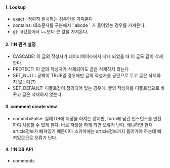 #### 1. Lookup

- exact : 정확히 일치하는 경우만을 가져온다
- contains:  대소문자를 구분해서 ' abcde ' 가 들어있는 경우를 가져온다.
- gt: id값등에서 ~~보다 큰 값을 가져온다.



#### 2.  1:N 관계 설정

- CASCADE: 이 글의 작성자가 데이터베이스에서 삭제 되었을 때 이 글도 같이 삭제한다.
- PROTECT: 이 글의 작성자가 삭제되어도 글은 삭제하지 않는다
- SET_NULL: 공백이 TRUE일 경우에만 글의 작성자를 공란으로 두고 글은 삭제하지 않는다(?)
- SET_DEFAULT: 디폴트값이 정의되어 있는 경우에, 글의 작성자를 디폴트값으로 바꾸고 글은 삭제하지 않는다.



#### 3.  comment create view

- commit=False: 실제 DB에 저장을 하지는 않지만, form에 담긴 인스턴스를 반환하여 사용할 수 있게 한다. 바로 저장을 하게 되면 오류가 난다. 왜냐하면 현재 article정보가 빠져있기 때문이다 스키마에는 article정보까지 들어가야 하는데 빠져있으므로 오류가 난다.



#### 4.  1:N DB API

- comments



